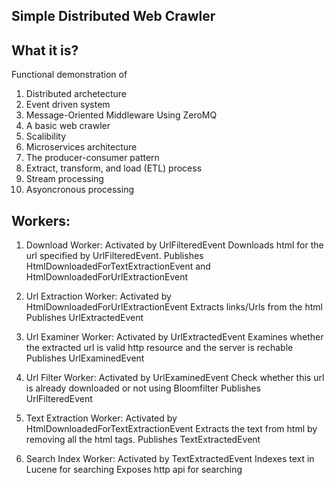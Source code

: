 ## Simple Distributed Web Crawler

## What it is?

Functional demonstration of 
1. Distributed archetecture
2. Event driven system
4. Message-Oriented Middleware Using ZeroMQ
5. A basic web crawler
6. Scalibility
7. Microservices architecture 
8. The producer-consumer pattern
9. Extract, transform, and load (ETL) process
10. Stream processing
11. Asyoncronous processing

## Workers:
1. Download Worker: 
                    Activated by UrlFilteredEvent
                    Downloads html for the url specified by UrlFilteredEvent.
                    Publishes HtmlDownloadedForTextExtractionEvent and HtmlDownloadedForUrlExtractionEvent
                    
2. Url Extraction Worker: 
                   Activated by HtmlDownloadedForUrlExtractionEvent
                   Extracts links/Urls from the html
                   Publishes UrlExtractedEvent

3. Url Examiner Worker:
                   Activated by UrlExtractedEvent
                   Examines whether the extracted url is valid http resource and the server is rechable
                   Publishes UrlExaminedEvent

4. Url Filter Worker:
                   Activated by UrlExaminedEvent
                   Check whether this url is already downloaded or not using Bloomfilter
                   Publishes UrlFilteredEvent

5. Text Extraction Worker:
                   Activated by HtmlDownloadedForTextExtractionEvent
                   Extracts the text from html by removing all the html tags.
                   Publishes TextExtractedEvent

6. Search Index Worker:
                   Activated by TextExtractedEvent
                   Indexes text in Lucene for searching
                   Exposes http api for searching
                   
